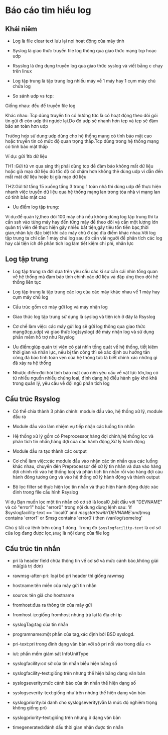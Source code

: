 # Báo cáo tim hiểu log

## Khái niêm

- Log là file clear text lưu lại nọi hoạt động của máy tính

- Syslog là giao thức truyền file log thông qua giao thức mạng tcp hoạc udp

- Rsyslog là ừng dụng truyền log qua giao thức syslog và viết bằng c chạy trên linux

- Log tập trung là tập trung log nhiều máy về 1 máy hay 1 cụm máy chủ chứa log

- So sánh udp vs tcp:

Giống nhau: đều để truyền file log

Khác nhau: Tcp dùng truyền tin có hướng tức là có hoạt động theo dõi gói tin gửi đi còn udp thì ngược lại.Do đó udp sẽ nhanh hơn tcp và tcp sẽ đảm bảo an toàn hơn udp

Trường hợp sử dung:udp dùng cho hệ thống mạng có tính bảo mật cao hoặc truyền tin có mức độ quan trọng thấp.Tcp dùng trong hệ thống mạng có tính bảo mật thấp

Ví dụ: gửi 1tb dữ liệu

TH1 :Gửi từ vn qua sing thì phải dùng tcp để đảm bảo không mất dữ liệu hoặc giả mạo dữ liệu dù tốc độ có chậm hơn không thẻ dùng udp vì dẫn đến mất mát dữ liệu hoặc bị giả mạo dữ liệu

TH2:Gửi từ tầng 15 xuống tầng 3 trong 1 toàn nhà thì dùng udp để thực hiện nhanh việc truyền dữ liệu qua hệ thống mạng lan trong tòa nhà vì mạng lan có tính bảo mật cao

- Ưu điểm log tập trung:

Ví dụ:để quản lý,theo dõi 100 máy chủ nếu không dùng log tập trung thì ta cần ssh vào từng máy hay đến từng máy để theo dõi và cần một lượng lớn quản trị viên để thực hiện gây nhiều bất tiện,gây tiêu tốn tiền bạc,thời gian,nhân lực đặc biệt khi các máy chủ ở các địa điểm khác nhau.Với log tập trung ta chỉ cần 1 máy chủ log sau đó cần vài người để phân tích các log hay cài tiện ích để phân tích log làm tiết kiệm chi phí, nhân lực

## Log tập trung

- Log tập trung ra đời dựa trên yêu cầu các kĩ sư cần cái nhìn tổng quan về hệ thống mà đảm bảo tính chính xác dữ liệu và đáp ứng theo dõi hệ thống liên tục

- Log tập trung là tập trung các log của các máy khác nhau về 1 máy hay cụm máy chủ log

- Cấu trúc gồm có máy gửi log và máy nhận log

- Giao thức log tập trung sử dụng là syslog và tiện ích ở đây là Rsyslog

- Cơ chế làm việc: các máy gửi log sẽ gửi log thông qua giao thức mạng(tcp,udp) và giao thức log(syslog) đế máy nhận log và sử dụng phần mềm hỗ trợ như Rsyslog

- Ưu điểm:giúp quản trị viên có cái nhìn tổng quát về hệ thống, tiết kiêm thời gian và nhân lực, nếu bị tấn công thì sẽ xác định xu hướng tấn công,đả bảo tính toàn vẹn của hệ thống tức là biết chính xác những gì đã xảy ra hệ thống

- Nhược điểm:đòi hỏi tinh bảo mật cao nên yêu cầu về vật lực lớn,log có từ nhiều nguồn nhiều chủng loại, định dạng,hệ điều hành gây khó khă trong quản lý, yêu cầu về đội ngũ phân tích log

## Cấu trúc Rsyslog

- Có thể chia thành 3 phân chính: module đầu vào, hệ thống xử lý, module đầu ra

- Module đầu vào làm nhiệm vụ tiếp nhận các luồng tin nhắn

- Hệ thống xử lý gồm có Preprocessor,hàng đợi chính,hệ thống lọc và phân tích tin nhắn,hàng đợi của các hành động,Xử lý hành động

- Module đầu ra tạo thành các output

- Cơ chế làm việc:các module đầu vào nhận các tin nhắn qua các luồng khác nhau, chuyển đên Preprocessor để xử lý tin nhắn và đưa vào hàng đợi chính rồi vào hệ thống lcoj và phân tích tin nhắn rồi vào hàng đợi cảu hành đông tương úng và vào hệ thống xử lý hành động và thành output

- Bộ lọc filter sẽ thực hiện lọc tin nhắn và thực hiện hành động được xác đinh trong file cấu hình Rsyslog

Ví dụ Bạn muốn lọc một tin nhắn có cơ sở là local0 ,bắt đầu với "DEVNAME" và có "error1" hoặc "error0" trong nội dung dùng lệnh sau:
'if $syslogfacility-text == 'local0' and $msg startswith 'DEVNAME' and ($msg contains 'error1' or $msg contains 'error0') then /var/log/somelog'

Chú ý tất cả lệnh trên cùng 1 dòng. Trong đó `$syslogfacility-text` là cơ sở của log đang được lọc,`$msg` là nội dung của file log



## Cấu trúc tin nhắn


- pri là header field chứa thông tin về cơ sở và mức cảnh báo,không giải mã(giá trị đơn)

- rawmsg-after-pri: loại bỏ pri header thì giống rawmsg

- hostname:tên miền của máy gửi tin nhắn

- source: tên giả cho hostname

- fromhost:đưa ra thông tin của máy gửi

- fromhost-ip:giống fromhost nhưng trả lại là địa chỉ ip

- syslogTag:tag của tin nhắn

- programname:một phần của tag,xác định bởi BSD syslogd.

- pri-text:pri trong đinh dạng văn bản với sô pri nối vào trong dấu <>

- iut: phần mềm giám sát InfoUnitType

- syslogfacility:cơ sở của tin nhắn biểu hiện bằng số

- syslogfacility-text:giống trên nhưng thể hiện bằng dạng văn bản

- syslogseverity:mức cảnh báo của tin nhắn thể hiện dạng số

- syslogseverity-text:giống như trên nhưng thể hiện dạng văn bản

- syslogpriority:bí danh cho syslogseverity(vẫn là mức độ nghiêm trọng không giống pri)

- syslogpriority-text:giống trên nhưng ở dạng văn bản

- timegenerated:đánh dấu thời gian nhận được tin nhắn
